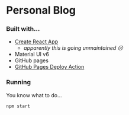 # Personal Blog

### Built with...
- [Create React App](https://github.com/facebook/create-react-app)
  - _apparently this is going unmaintained ☹️_
- Material UI v6
- GitHub pages
- [GitHub Pages Deploy Action](https://github.com/JamesIves/github-pages-deploy-action)

### Running

You know what to do...

`npm start`
